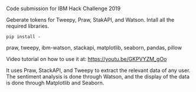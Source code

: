 Code submission for IBM Hack Challenge 2019

Geberate tokens for Tweepy, Praw, StakAPI, and Watson. 
Intall all the required libraries. 
```
pip install -
```
praw, tweepy, ibm-watson, stackapi, matplotlib, seaborn, pandas, pillow

Video tutorial on how to use it at:
 https://youtu.be/GKPVYZM_gOo

It uses Praw, StackAPI, and Tweepy to extract the relevant data of any user. The sentiment analysis is done through Watson, and the display of the data is done through Matplotlib and Seaborn.
